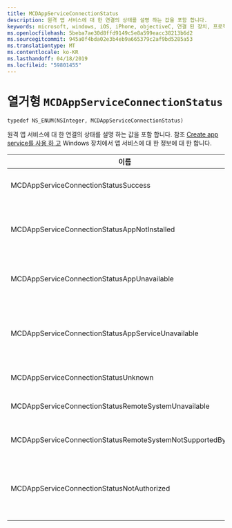 ```yaml
---
title: MCDAppServiceConnectionStatus
description: 원격 앱 서비스에 대 한 연결의 상태를 설명 하는 값을 포함 합니다.
keywords: microsoft, windows, iOS, iPhone, objectiveC, 연결 된 장치, 프로젝트 로마
ms.openlocfilehash: 5beba7ae30d8ffd9149c5e8a599eacc38213b6d2
ms.sourcegitcommit: 945a0f4bda02e3b4eb9a665379c2af9bd5285a53
ms.translationtype: MT
ms.contentlocale: ko-KR
ms.lasthandoff: 04/18/2019
ms.locfileid: "59801455"
---
```

# <a name="enum-mcdappserviceconnectionstatus"></a>열거형 `MCDAppServiceConnectionStatus`

```
typedef NS_ENUM(NSInteger, MCDAppServiceConnectionStatus)
```

원격 앱 서비스에 대 한 연결의 상태를 설명 하는 값을 포함 합니다. 참조 [Create app service를 사용 하 고](https://docs.microsoft.com/windows/uwp/launch-resume/how-to-create-and-consume-an-app-service) Windows 장치에서 앱 서비스에 대 한 정보에 대 한 합니다.

|이름   |값   |설명   |
|--------|-------|-------------|
|MCDAppServiceConnectionStatusSuccess | 0| App service에 대 한 연결에 대 한 연결이 성공적으로 열었습니다.|
|MCDAppServiceConnectionStatusAppNotInstalled | 1| 연결을 시도한 app service에 대 한 패키지를 장치에 설치 되지 않았습니다. App service에 연결을 시도 하기 전에 패키지가 설치 되어 있는지 확인 합니다.|
|MCDAppServiceConnectionStatusAppUnavailable | 2| 연결을 시도한 app service에 대 한 패키지에 일시적으로 사용할 수 없는 경우 나중에 다시 연결 하려고 합니다.|
|MCDAppServiceConnectionStatusAppServiceUnavailable | 3| 지정 된 패키지 ID 사용 하 여 앱 설치 되어 사용할 수 있지만 앱에 지정 된 app service에 대 한 지원을 선언 하지 않습니다. App service의 이름 및 앱의 버전이 올바른지 확인 합니다.|
|MCDAppServiceConnectionStatusUnknown | 4| 알 수 없는 이유로 연결을 설정할 수 없습니다.|
|MCDAppServiceConnectionStatusRemoteSystemUnavailable | 5| 대상 원격 장치 또는 응용 프로그램 제품은 더 이상 연결에 대 한입니다.|
|MCDAppServiceConnectionStatusRemoteSystemNotSupportedByApp | 6|클라이언트 앱을 원격 연결을 지원 하도록 구성 되지 않았습니다.|
|MCDAppServiceConnectionStatusNotAuthorized | 7| 클라이언트 장치에서 원격 연결을 지원 하도록 권한이 없습니다. 이 MCDAppServiceConnection 잘못 된 토큰이 전달 되어 서 발생할 수 있습니다.|
